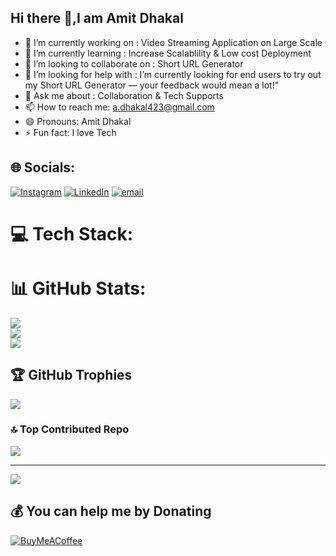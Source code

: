 ## Hi there 👋,I am Amit Dhakal

- 🔭 I’m currently working on : Video Streaming Application on Large Scale 
- 🌱 I’m currently learning : Increase Scalablility & Low cost Deployment
- 👯 I’m looking to collaborate on : Short URL Generator
- 🤔 I’m looking for help with :  I’m currently looking for end users to try out my Short URL Generator — your feedback would mean a lot!"
- 💬 Ask me about : Collaboration & Tech Supports
- 📫 How to reach me: a.dhakal423@gmail.com
- 😄 Pronouns: Amit Dhakal
- ⚡ Fun fact: I love Tech 

## 🌐 Socials:
[![Instagram](https://img.shields.io/badge/Instagram-%23E4405F.svg?logo=Instagram&logoColor=white)](https://instagram.com/Amit%20Dhakal) [![LinkedIn](https://img.shields.io/badge/LinkedIn-%230077B5.svg?logo=linkedin&logoColor=white)](https://linkedin.com/in/Amit%20Dhakal) [![email](https://img.shields.io/badge/Email-D14836?logo=gmail&logoColor=white)](mailto:a.dhakal423@gmail.com) 

# 💻 Tech Stack:

# 📊 GitHub Stats:
![](https://github-readme-stats.vercel.app/api?username=Amit-Dhakal&theme=solarized-light&hide_border=false&include_all_commits=true&count_private=true)<br/>
![](https://nirzak-streak-stats.vercel.app/?user=Amit-Dhakal&theme=solarized-light&hide_border=false)<br/>
![](https://github-readme-stats.vercel.app/api/top-langs/?username=Amit-Dhakal&theme=solarized-light&hide_border=false&include_all_commits=true&count_private=true&layout=compact)

## 🏆 GitHub Trophies
![](https://github-profile-trophy.vercel.app/?username=Amit-Dhakal&theme=shadow_green&no-frame=false&no-bg=false&margin-w=4)

### 🔝 Top Contributed Repo
![](https://github-contributor-stats.vercel.app/api?username=Amit-Dhakal&limit=5&theme=gruvbox_light&combine_all_yearly_contributions=true)

---
[![](https://visitcount.itsvg.in/api?id=Amit-Dhakal&icon=1&color=1)](https://visitcount.itsvg.in)

  ## 💰 You can help me by Donating
  [![BuyMeACoffee](https://img.shields.io/badge/Buy%20Me%20a%20Coffee-ffdd00?style=for-the-badge&logo=buy-me-a-coffee&logoColor=black)](https://amit-dhakal.github.io/) 

  
<!-- Proudly created with GPRM ( https://gprm.itsvg.in ) -->
